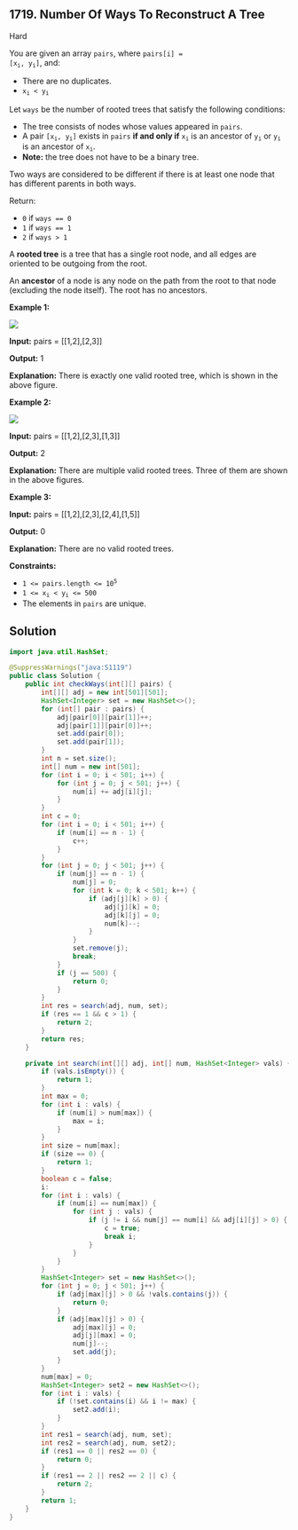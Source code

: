 ## 1719\. Number Of Ways To Reconstruct A Tree

Hard

You are given an array `pairs`, where <code>pairs[i] = [x<sub>i</sub>, y<sub>i</sub>]</code>, and:

*   There are no duplicates.
*   <code>x<sub>i</sub> < y<sub>i</sub></code>

Let `ways` be the number of rooted trees that satisfy the following conditions:

*   The tree consists of nodes whose values appeared in `pairs`.
*   A pair <code>[x<sub>i</sub>, y<sub>i</sub>]</code> exists in `pairs` **if and only if** <code>x<sub>i</sub></code> is an ancestor of <code>y<sub>i</sub></code> or <code>y<sub>i</sub></code> is an ancestor of <code>x<sub>i</sub></code>.
*   **Note:** the tree does not have to be a binary tree.

Two ways are considered to be different if there is at least one node that has different parents in both ways.

Return:

*   `0` if `ways == 0`
*   `1` if `ways == 1`
*   `2` if `ways > 1`

A **rooted tree** is a tree that has a single root node, and all edges are oriented to be outgoing from the root.

An **ancestor** of a node is any node on the path from the root to that node (excluding the node itself). The root has no ancestors.

**Example 1:**

![](https://assets.leetcode.com/uploads/2020/12/03/trees2.png)

**Input:** pairs = \[\[1,2],[2,3]]

**Output:** 1

**Explanation:** There is exactly one valid rooted tree, which is shown in the above figure.

**Example 2:**

![](https://assets.leetcode.com/uploads/2020/12/03/tree.png)

**Input:** pairs = \[\[1,2],[2,3],[1,3]]

**Output:** 2

**Explanation:** There are multiple valid rooted trees. Three of them are shown in the above figures.

**Example 3:**

**Input:** pairs = \[\[1,2],[2,3],[2,4],[1,5]]

**Output:** 0

**Explanation:** There are no valid rooted trees.

**Constraints:**

*   <code>1 <= pairs.length <= 10<sup>5</sup></code>
*   <code>1 <= x<sub>i</sub> < y<sub>i</sub> <= 500</code>
*   The elements in `pairs` are unique.

## Solution

```java
import java.util.HashSet;

@SuppressWarnings("java:S1119")
public class Solution {
    public int checkWays(int[][] pairs) {
        int[][] adj = new int[501][501];
        HashSet<Integer> set = new HashSet<>();
        for (int[] pair : pairs) {
            adj[pair[0]][pair[1]]++;
            adj[pair[1]][pair[0]]++;
            set.add(pair[0]);
            set.add(pair[1]);
        }
        int n = set.size();
        int[] num = new int[501];
        for (int i = 0; i < 501; i++) {
            for (int j = 0; j < 501; j++) {
                num[i] += adj[i][j];
            }
        }
        int c = 0;
        for (int i = 0; i < 501; i++) {
            if (num[i] == n - 1) {
                c++;
            }
        }
        for (int j = 0; j < 501; j++) {
            if (num[j] == n - 1) {
                num[j] = 0;
                for (int k = 0; k < 501; k++) {
                    if (adj[j][k] > 0) {
                        adj[j][k] = 0;
                        adj[k][j] = 0;
                        num[k]--;
                    }
                }
                set.remove(j);
                break;
            }
            if (j == 500) {
                return 0;
            }
        }
        int res = search(adj, num, set);
        if (res == 1 && c > 1) {
            return 2;
        }
        return res;
    }

    private int search(int[][] adj, int[] num, HashSet<Integer> vals) {
        if (vals.isEmpty()) {
            return 1;
        }
        int max = 0;
        for (int i : vals) {
            if (num[i] > num[max]) {
                max = i;
            }
        }
        int size = num[max];
        if (size == 0) {
            return 1;
        }
        boolean c = false;
        i:
        for (int i : vals) {
            if (num[i] == num[max]) {
                for (int j : vals) {
                    if (j != i && num[j] == num[i] && adj[i][j] > 0) {
                        c = true;
                        break i;
                    }
                }
            }
        }
        HashSet<Integer> set = new HashSet<>();
        for (int j = 0; j < 501; j++) {
            if (adj[max][j] > 0 && !vals.contains(j)) {
                return 0;
            }
            if (adj[max][j] > 0) {
                adj[max][j] = 0;
                adj[j][max] = 0;
                num[j]--;
                set.add(j);
            }
        }
        num[max] = 0;
        HashSet<Integer> set2 = new HashSet<>();
        for (int i : vals) {
            if (!set.contains(i) && i != max) {
                set2.add(i);
            }
        }
        int res1 = search(adj, num, set);
        int res2 = search(adj, num, set2);
        if (res1 == 0 || res2 == 0) {
            return 0;
        }
        if (res1 == 2 || res2 == 2 || c) {
            return 2;
        }
        return 1;
    }
}
```